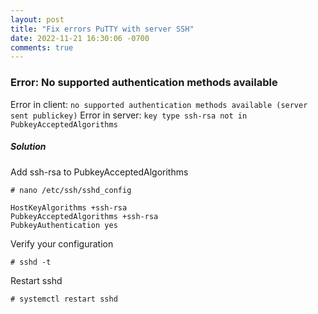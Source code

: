 ```yaml
---
layout: post
title: "Fix errors PuTTY with server SSH"
date: 2022-11-21 16:30:06 -0700
comments: true
---
```


### Error: No supported authentication methods available

Error in client: `no supported authentication methods available (server sent publickey)`
Error in server: `key type ssh-rsa not in PubkeyAcceptedAlgorithms`

##### Solution

Add ssh-rsa to PubkeyAcceptedAlgorithms
```
# nano /etc/ssh/sshd_config

HostKeyAlgorithms +ssh-rsa
PubkeyAcceptedAlgorithms +ssh-rsa
PubkeyAuthentication yes
```

Verify your configuration
```
# sshd -t
```

Restart sshd
```
# systemctl restart sshd
```

